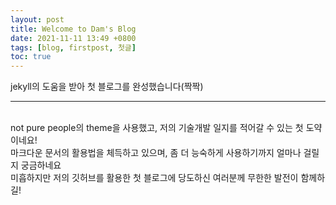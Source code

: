 ```yaml
---
layout: post
title: Welcome to Dam's Blog
date: 2021-11-11 13:49 +0800
tags: [blog, firstpost, 첫글]
toc: true
---
```


jekyll의 도움을 받아 첫 블로그를 완성했습니다(짝짝)<br/>

---

<br/>
not pure people의 theme을 사용했고, 저의 기술개발 일지를 적어갈 수 있는 첫 도약이네요!<br/>
마크다운 문서의 활용법을 체득하고 있으며, 좀 더 능숙하게 사용하기까지 얼마나 걸릴지 궁금하네요<br/>  
미흡하지만 저의 깃허브를 활용한 첫 블로그에 당도하신 여러분께 무한한 발전이 함께하길!<br/>
